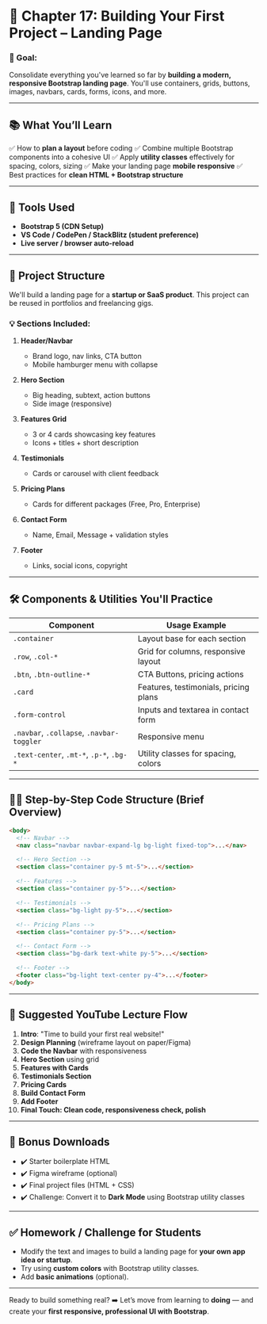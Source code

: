 # 🧱 Chapter 17: Building Your First Project – Landing Page

### 🚀 Goal:

Consolidate everything you've learned so far by **building a modern, responsive Bootstrap landing page**. You'll use containers, grids, buttons, images, navbars, cards, forms, icons, and more.

---

## 📚 What You’ll Learn

✅ How to **plan a layout** before coding
✅ Combine multiple Bootstrap components into a cohesive UI
✅ Apply **utility classes** effectively for spacing, colors, sizing
✅ Make your landing page **mobile responsive**
✅ Best practices for **clean HTML + Bootstrap structure**

---

## 🔧 Tools Used

* **Bootstrap 5 (CDN Setup)**
* **VS Code / CodePen / StackBlitz (student preference)**
* **Live server / browser auto-reload**

---

## 📐 Project Structure

We'll build a landing page for a **startup or SaaS product**. This project can be reused in portfolios and freelancing gigs.

### 💡 Sections Included:

1. **Header/Navbar**

   * Brand logo, nav links, CTA button
   * Mobile hamburger menu with collapse

2. **Hero Section**

   * Big heading, subtext, action buttons
   * Side image (responsive)

3. **Features Grid**

   * 3 or 4 cards showcasing key features
   * Icons + titles + short description

4. **Testimonials**

   * Cards or carousel with client feedback

5. **Pricing Plans**

   * Cards for different packages (Free, Pro, Enterprise)

6. **Contact Form**

   * Name, Email, Message + validation styles

7. **Footer**

   * Links, social icons, copyright

---

## 🛠️ Components & Utilities You'll Practice

| Component                                 | Usage Example                         |
| ----------------------------------------- | ------------------------------------- |
| `.container`                              | Layout base for each section          |
| `.row`, `.col-*`                          | Grid for columns, responsive layout   |
| `.btn`, `.btn-outline-*`                  | CTA Buttons, pricing actions          |
| `.card`                                   | Features, testimonials, pricing plans |
| `.form-control`                           | Inputs and textarea in contact form   |
| `.navbar`, `.collapse`, `.navbar-toggler` | Responsive menu                       |
| `.text-center`, `.mt-*`, `.p-*`, `.bg-*`  | Utility classes for spacing, colors   |

---

## 🧑‍💻 Step-by-Step Code Structure (Brief Overview)

```html
<body>
  <!-- Navbar -->
  <nav class="navbar navbar-expand-lg bg-light fixed-top">...</nav>

  <!-- Hero Section -->
  <section class="container py-5 mt-5">...</section>

  <!-- Features -->
  <section class="container py-5">...</section>

  <!-- Testimonials -->
  <section class="bg-light py-5">...</section>

  <!-- Pricing Plans -->
  <section class="container py-5">...</section>

  <!-- Contact Form -->
  <section class="bg-dark text-white py-5">...</section>

  <!-- Footer -->
  <footer class="bg-light text-center py-4">...</footer>
</body>
```

---

## 🎥 Suggested YouTube Lecture Flow

1. **Intro**: "Time to build your first real website!"
2. **Design Planning** (wireframe layout on paper/Figma)
3. **Code the Navbar** with responsiveness
4. **Hero Section** using grid
5. **Features with Cards**
6. **Testimonials Section**
7. **Pricing Cards**
8. **Build Contact Form**
9. **Add Footer**
10. **Final Touch: Clean code, responsiveness check, polish**

---

## 📁 Bonus Downloads

* ✔️ Starter boilerplate HTML
* ✔️ Figma wireframe (optional)
* ✔️ Final project files (HTML + CSS)
* ✔️ Challenge: Convert it to **Dark Mode** using Bootstrap utility classes

---

## ✅ Homework / Challenge for Students

* Modify the text and images to build a landing page for **your own app idea or startup**.
* Try using **custom colors** with Bootstrap utility classes.
* Add **basic animations** (optional).

---

Ready to build something real?
➡️ Let’s move from learning to **doing** — and create your **first responsive, professional UI with Bootstrap**.
